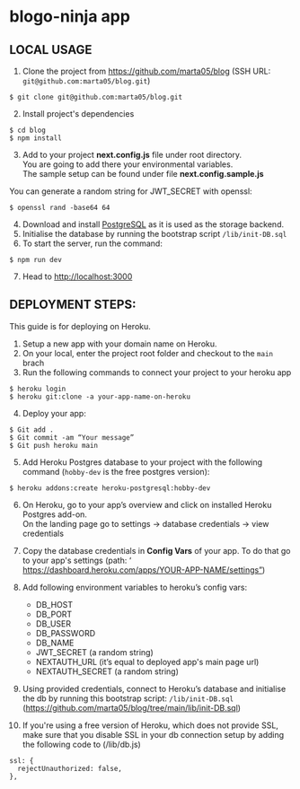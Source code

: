 # blogo-ninja app

## **LOCAL USAGE**
1. Clone the project from 
https://github.com/marta05/blog (SSH URL: `git@github.com:marta05/blog.git`)
```
$ git clone git@github.com:marta05/blog.git
```

2. Install project's dependencies
```
$ cd blog
$ npm install
```
3. Add to your project **next.config.js** file under root directory.  
You are going to add there your environmental variables.  
The sample setup can be found under file **next.config.sample.js**
  
You can generate a random string for JWT_SECRET with openssl:
```
$ openssl rand -base64 64
```

4. Download and install [PostgreSQL](https://www.postgresql.org/download/) as it is used as the storage backend.
5. Initialise the database by running the bootstrap script `/lib/init-DB.sql`
6. To start the server, run the command:
```
$ npm run dev
```
7. Head to [http://localhost:3000](http://localhost:3000)

## **DEPLOYMENT STEPS:**

This guide is for deploying on Heroku.

1. Setup a new app with your domain name on Heroku.
2. On your local, enter the project root folder and checkout to the `main` brach
3. Run the following commands to connect your project to your heroku app  
```
$ heroku login
$ heroku git:clone -a your-app-name-on-heroku
```

4. Deploy your app:  
```
$ Git add .  
$ Git commit -am “Your message”  
$ Git push heroku main  
```

5. Add Heroku Postgres database to your project with the following command (`hobby-dev` is the free postgres version):  
```
$ heroku addons:create heroku-postgresql:hobby-dev
```

6. On Heroku, go to your app’s overview and click on installed Heroku Postgres add-on.  
On the landing page go to settings &#8594; database credentials &#8594; view credentials  
  
7. Copy the database credentials in **Config Vars** of your app. To do that go to your app's settings  (path: ‘​​https://dashboard.heroku.com/apps/YOUR-APP-NAME/settings”)  
8. Add following environment variables to heroku’s config vars:  
    - DB_HOST  
    - DB_PORT
    - DB_USER
    - DB_PASSWORD
    - DB_NAME
    - JWT_SECRET (a random string)
    - NEXTAUTH_URL  (it’s equal to deployed app's main page url)
    - NEXTAUTH_SECRET (a random string) 
9. Using provided credentials, connect to Heroku’s database and initialise the db by running this bootstrap script: `/lib/init-DB.sql` (https://github.com/marta05/blog/tree/main/lib/init-DB.sql)
11. If you're using a free version of Heroku, which does not provide SSL, make sure that you disable SSL in your db connection setup by adding the following code to (/lib/db.js)
  ```
  ssl: {
    rejectUnauthorized: false,
  },
  ```